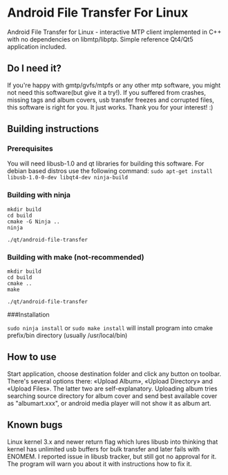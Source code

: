# Android File Transfer For Linux
Android File Transfer for Linux - interactive MTP client implemented in C++ with no dependencies on libmtp/libptp. Simple reference Qt4/Qt5 application included.

## Do I need it?
If you're happy with gmtp/gvfs/mtpfs or any other mtp software, you might not need this software(but give it a try!). If you suffered from crashes, missing tags and album covers, usb transfer freezes and corrupted files, this software is right for you. It just works. Thank you for your interest! :)

## Building instructions
### Prerequisites
You will need libusb-1.0 and qt libraries for building this software.
For debian based distros use the following command: `sudo apt-get install libusb-1.0-0-dev libqt4-dev ninja-build`

### Building with ninja
```
mkdir build
cd build
cmake -G Ninja ..
ninja

./qt/android-file-transfer
```

### Building with make (not-recommended)
```
mkdir build
cd build
cmake ..
make

./qt/android-file-transfer
```

###Installation

`sudo ninja install` or `sudo make install` will install program into cmake prefix/bin directory (usually /usr/local/bin)


## How to use

Start application, choose destination folder and click any button on toolbar. There's several options there: «Upload Album», «Upload Directory» and «Upload Files». The latter two are self-explanatory. Uploading album tries searching source directory for album cover and send best available cover as "albumart.xxx", or android media player will not show it as album art.

## Known bugs

Linux kernel 3.x and newer return flag which lures libusb into thinking that kernel has unlimited usb buffers for bulk transfer and later fails with ENOMEM. I reported issue in libusb tracker, but still got no approval for it. The program will warn you about it with instructions how to fix it.
